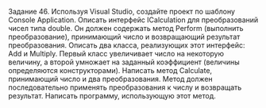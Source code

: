 Задание 46. Используя Visual Studio, создайте проект по шаблону Console Application.
Описать интерфейс ICalculation для преобразований чисел типа double. Он должен содержать метод Perform (выполнить преобразование), принимающий число и возвращающий результат преобразования. 
Описать два класса, реализующих этот интерфейс: Add и Multiply. Первый класс увеличивает число на некоторую величину, а второй умножает на заданный коэффициент (величины определяются конструкторами).
Написать метод Calculate, принимающий число и два преобразования. Метод должен последовательно применять преобразования к числу и возвращать результат. 
Написать программу, использующую этот метод. 
